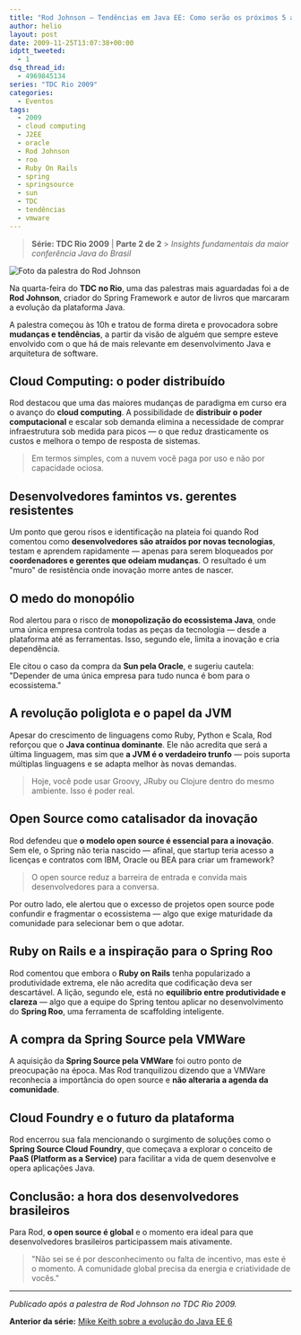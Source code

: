 ```yaml
---
title: "Rod Johnson – Tendências em Java EE: Como serão os próximos 5 anos"
author: helio
layout: post
date: 2009-11-25T13:07:38+00:00
idptt_tweeted:
  - 1
dsq_thread_id:
  - 4969845134
series: "TDC Rio 2009"
categories:
  - Eventos
tags:
  - 2009
  - cloud computing
  - J2EE
  - oracle
  - Rod Johnson
  - roo
  - Ruby On Rails
  - spring
  - springsource
  - sun
  - TDC
  - tendências
  - vmware
---
```


> **Série: TDC Rio 2009** | **Parte 2 de 2** > _Insights fundamentais da maior conferência Java do Brasil_

![Foto da palestra do Rod Johnson](../../uploads/2009/11/dsc00655.jpg)

Na quarta-feira do **TDC no Rio**, uma das palestras mais aguardadas foi a de **Rod Johnson**, criador do Spring Framework e autor de livros que marcaram a evolução da plataforma Java.

A palestra começou às 10h e tratou de forma direta e provocadora sobre **mudanças e tendências**, a partir da visão de alguém que sempre esteve envolvido com o que há de mais relevante em desenvolvimento Java e arquitetura de software.

## Cloud Computing: o poder distribuído

Rod destacou que uma das maiores mudanças de paradigma em curso era o avanço do **cloud computing**. A possibilidade de **distribuir o poder computacional** e escalar sob demanda elimina a necessidade de comprar infraestrutura sob medida para picos — o que reduz drasticamente os custos e melhora o tempo de resposta de sistemas.

> Em termos simples, com a nuvem você paga por uso e não por capacidade ociosa.

## Desenvolvedores famintos vs. gerentes resistentes

Um ponto que gerou risos e identificação na plateia foi quando Rod comentou como **desenvolvedores são atraídos por novas tecnologias**, testam e aprendem rapidamente — apenas para serem bloqueados por **coordenadores e gerentes que odeiam mudanças**. O resultado é um "muro" de resistência onde inovação morre antes de nascer.

## O medo do monopólio

Rod alertou para o risco de **monopolização do ecossistema Java**, onde uma única empresa controla todas as peças da tecnologia — desde a plataforma até as ferramentas. Isso, segundo ele, limita a inovação e cria dependência.

Ele citou o caso da compra da **Sun pela Oracle**, e sugeriu cautela: "Depender de uma única empresa para tudo nunca é bom para o ecossistema."

## A revolução poliglota e o papel da JVM

Apesar do crescimento de linguagens como Ruby, Python e Scala, Rod reforçou que o **Java continua dominante**. Ele não acredita que será a última linguagem, mas sim que **a JVM é o verdadeiro trunfo** — pois suporta múltiplas linguagens e se adapta melhor às novas demandas.

> Hoje, você pode usar Groovy, JRuby ou Clojure dentro do mesmo ambiente. Isso é poder real.

## Open Source como catalisador da inovação

Rod defendeu que **o modelo open source é essencial para a inovação**. Sem ele, o Spring não teria nascido — afinal, que startup teria acesso a licenças e contratos com IBM, Oracle ou BEA para criar um framework?

> O open source reduz a barreira de entrada e convida mais desenvolvedores para a conversa.

Por outro lado, ele alertou que o excesso de projetos open source pode confundir e fragmentar o ecossistema — algo que exige maturidade da comunidade para selecionar bem o que adotar.

## Ruby on Rails e a inspiração para o Spring Roo

Rod comentou que embora o **Ruby on Rails** tenha popularizado a produtividade extrema, ele não acredita que codificação deva ser descartável. A lição, segundo ele, está no **equilíbrio entre produtividade e clareza** — algo que a equipe do Spring tentou aplicar no desenvolvimento do **Spring Roo**, uma ferramenta de scaffolding inteligente.

## A compra da Spring Source pela VMWare

A aquisição da **Spring Source pela VMWare** foi outro ponto de preocupação na época. Mas Rod tranquilizou dizendo que a VMWare reconhecia a importância do open source e **não alteraria a agenda da comunidade**.

## Cloud Foundry e o futuro da plataforma

Rod encerrou sua fala mencionando o surgimento de soluções como o **Spring Source Cloud Foundry**, que começava a explorar o conceito de **PaaS (Platform as a Service)** para facilitar a vida de quem desenvolve e opera aplicações Java.

## Conclusão: a hora dos desenvolvedores brasileiros

Para Rod, **o open source é global** e o momento era ideal para que desenvolvedores brasileiros participassem mais ativamente.

> "Não sei se é por desconhecimento ou falta de incentivo, mas este é o momento. A comunidade global precisa da energia e criatividade de vocês."

---

_Publicado após a palestra de Rod Johnson no TDC Rio 2009._

**Anterior da série:** [Mike Keith sobre a evolução do Java EE 6](/pt/posts/2009-11-20-mike-keith-java-ee-6-uma-grande-evolucao/)
